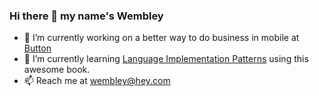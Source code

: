 ### Hi there 👋 my name's Wembley

- 🔭 I’m currently working on a better way to do business in mobile at [Button](https://usebutton.com)
- 🌱 I’m currently learning [Language Implementation Patterns](https://www.amazon.com/Language-Implementation-Patterns-Domain-Specific-Programming/dp/193435645X/ref=sr_1_1?crid=3R7C7RB5R5CBG&dchild=1&keywords=language+implementation+patterns&qid=1594300359&sprefix=language+implementa%2Caps%2C130&sr=8-1) using this awesome book.
- 📫 Reach me at wembley@hey.com
